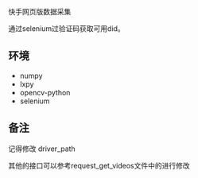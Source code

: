 快手网页版数据采集

通过selenium过验证码获取可用did。


## 环境


- numpy
- lxpy
- opencv-python
- selenium


## 备注

记得修改 driver_path

其他的接口可以参考request_get_videos文件中的进行修改